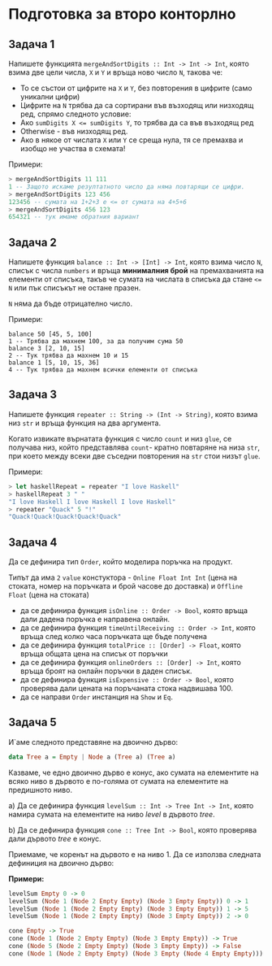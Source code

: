 # Подготовка за второ конторлно

## Задача 1 

Напишете функцията `mergeAndSortDigits :: Int -> Int -> Int`, която взима две цели числа, `X` и `Y` и връща ново число `N`, такова че:

* То се състои от цифрите на `X` и `Y`, без повторения в цифрите (само уникални цифри)
* Цифрите на `N` трябва да са сортирани във възходящ или низходящ ред, спрямо следното условие:
* Ако `sumDigits X <= sumDigits Y`, то трябва да са във възходящ ред
* Otherwise - във низходящ ред.
* Ако в някое от числата `X` или `Y` се среща нула, тя се премахва и изобщо не участва в схемата!

Примери:

```haskell
> mergeAndSortDigits 11 111
1 -- Защото искаме резултатното число да няма повтарящи се цифри.
> mergeAndSortDigits 123 456
123456 -- сумата на 1+2+3 е <= от сумата на 4+5+6
> mergeAndSortDigits 456 123
654321 -- тук имаме обратния вариант
```

## Задача 2

Напишете функция `balance :: Int -> [Int] -> Int`, която взима число `N`, списък с числа `numbers` и връща **минималния брой** на премахванията на елементи от списъка, такъв че сумата на числата в списъка да стане `<= N` или пък списъкът не остане празен.

`N` няма да бъде отрицателно число.

Примери:

```
balance 50 [45, 5, 100]
1 -- Трябва да махнем 100, за да получим сума 50
balance 3 [2, 10, 15]
2 -- Тук трябва да махнем 10 и 15
balance 1 [5, 10, 15, 36]
4 -- Тук трябва да махнем всички елементи от списъка
```

## Задача 3

Напишете функция `repeater :: String -> (Int -> String)`, която взима низ `str` и връща функция на два аргумента.

Когато извикате върнатата функция с число `count` и низ `glue`, се получава низ, който представлява `count`- кратно повтаряне на низа `str`, при което между всеки две съседни повторения на `str` стои низът `glue`.

Примери:

```haskell
> let haskellRepeat = repeater "I love Haskell"
> haskellRepeat 3 " "
"I love Haskell I love Haskell I love Haskell"
> repeater "Quack" 5 "!"
"Quack!Quack!Quack!Quack!Quack"
```

## Задача 4

Да се дефинира тип `Order`, който моделира поръчка на продукт. 

Типът да има `2` `value` констуктора - `Online Float Int Int` (цена на стоката, номер на поръчката и брой часове до доставка) и `Offline Float` (цена на стоката)

- да се дефинира функция `isOnline :: Order -> Bool`, която връща дали дадена поръчка е направена онлайн.
- да се дефинира функция `timeUntilReceiving :: Order -> Int`, която връща след колко часа поръчката ще бъде получена
- да се дефинира функция `totalPrice :: [Order] -> Float`, която връща общата цена на списък от поръчки
- да се дефинира функция `onlineOrders :: [Order] -> Int`, която връща броят на онлайн поръчки в даден списък.
- да се дефинира функция `isExpensive :: Order -> Bool`, която проверява дали цената на поръчаната стока надвишава 100.
- да се направи `Order` инстанция на `Show` и `Eq`.

## Задачa 5

И`аме следното представяне на двоично дърво:

```haskell
data Tree a = Empty | Node a (Tree a) (Tree a)
```

Казваме, че едно двоично дърво е конус, ако сумата на елементите на всяко ниво в дървото е по-голяма от сумата на елементите на предишното ниво.

a) Да се дефинира функция `levelSum :: Int -> Tree Int -> Int`, която намира сумата на елементите на ниво *level* в дървото *tree*.

b) Да се дефинира функция `cone :: Tree Int -> Bool`, която проверява дали дървото *tree* е конус.

Приемаме, че коренът на дървото е на ниво 1. Да се използва следната дефиниция на двоично дърво:

**Примери:**

```Haskell
levelSum Empty 0 -> 0
levelSum (Node 1 (Node 2 Empty Empty) (Node 3 Empty Empty)) 0 -> 1
levelSum (Node 1 (Node 2 Empty Empty) (Node 3 Empty Empty)) 1 -> 5
levelSum (Node 1 (Node 2 Empty Empty) (Node 3 Empty Empty)) 2 -> 0

cone Empty -> True
cone (Node 1 (Node 2 Empty Empty) (Node 3 Empty Empty)) -> True
cone (Node 5 (Node 2 Empty Empty) (Node 3 Empty Empty)) -> False
cone (Node 1 (Node 2 Empty Empty) (Node 3 Empty (Node 4 Empty Empty))) -> False
```
